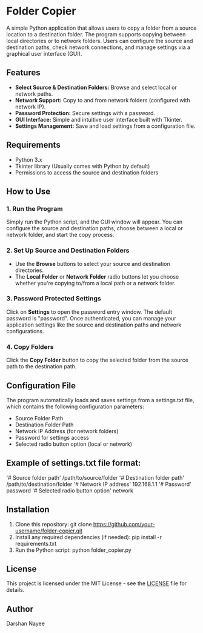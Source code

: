 # Folder Copier
A simple Python application that allows users to copy a folder from a source location to a destination folder. The program supports copying between local directories or to network folders. Users can configure the source and destination paths, check network connections, and manage settings via a graphical user interface (GUI).


## Features
- **Select Source & Destination Folders:** Browse and select local or network paths.
- **Network Support:** Copy to and from network folders (configured with network IP).
- **Password Protection:** Secure settings with a password.
- **GUI Interface:** Simple and intuitive user interface built with Tkinter.
- **Settings Management:** Save and load settings from a configuration file.


## Requirements
- Python 3.x
- Tkinter library (Usually comes with Python by default)
- Permissions to access the source and destination folders


## How to Use
### 1. Run the Program
Simply run the Python script, and the GUI window will appear. You can configure the source and destination paths, choose between a local or network folder, and start the copy process.

### 2. Set Up Source and Destination Folders
- Use the **Browse** buttons to select your source and destination directories.
- The **Local Folder** or **Network Folder** radio buttons let you choose whether you're copying to/from a local path or a network folder.
### 3. Password Protected Settings
Click on **Settings** to open the password entry window. The default password is "password". Once authenticated, you can manage your application settings like the source and destination paths and network configurations.

### 4. Copy Folders
Click the **Copy Folder** button to copy the selected folder from the source path to the destination path.


## Configuration File
The program automatically loads and saves settings from a settings.txt file, which contains the following configuration parameters:
- Source Folder Path
- Destination Folder Path
- Network IP Address (for network folders)
- Password for settings access
- Selected radio button option (local or network)


## Example of settings.txt file format:
'# Source folder path'
/path/to/source/folder
'# Destination folder path'
/path/to/destination/folder
'# Network IP address'
192.168.1.1
'# Password'
password
'# Selected radio button option'
network


## Installation
1. Clone this repository:
git clone https://github.com/your-username/folder-copier.git
2. Install any required dependencies (if needed):
pip install -r requirements.txt
3. Run the Python script:
python folder_copier.py


## License
This project is licensed under the MIT License - see the [LICENSE](LICENSE) file for details.


## Author
Darshan Nayee